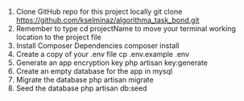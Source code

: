 1. Clone GitHub repo for this project locally
   git clone https://github.com/kselminaz/algorithma_task_bond.git
2. Remember to type cd projectName to move your terminal working location to the project file
3. Install Composer Dependencies
   composer install
4. Create a copy of your .env file
   cp .env.example .env
5. Generate an app encryption key
   php artisan key:generate
6. Create an empty database for the app in mysql
7. Migrate the database
   php artisan migrate
8. Seed the database
   php artisan db:seed







